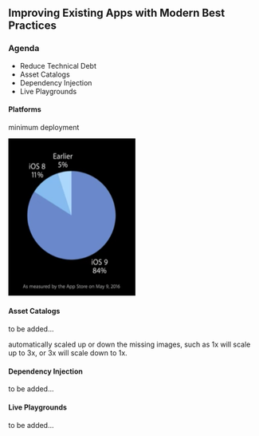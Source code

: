 ## Improving Existing Apps with Modern Best Practices

### Agenda

- Reduce Technical Debt
- Asset Catalogs
- Dependency Injection
- Live Playgrounds

#### Platforms

minimum deployment

![platform_data_analize](./resources/213_platform_data_analize.png)

#### Asset Catalogs

to be added...

automatically scaled up or down the missing images, such as 1x will scale up to 3x, or 3x will scale down to 1x.

#### Dependency Injection

to be added...

#### Live Playgrounds

to be added...
